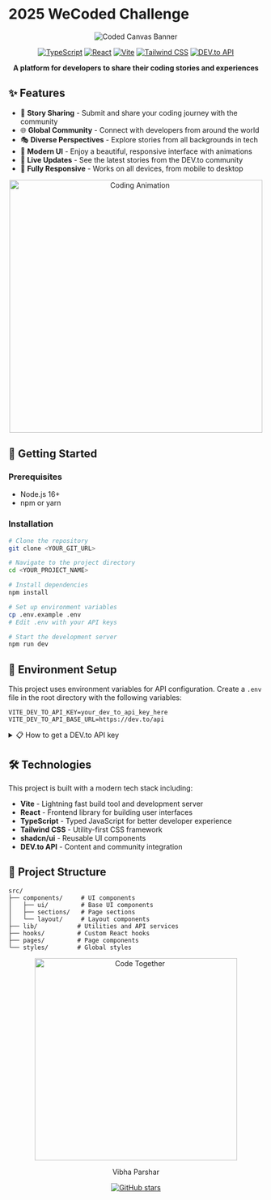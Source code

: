 #                                                                                             2025 WeCoded Challenge

<div align="center">
  
  ![Coded Canvas Banner](https://media.giphy.com/media/v1.Y2lkPTc5MGI3NjExbThzaTAxcXIyMWNmYWZyNGlncHRhZmdncnNtdHZ6dWh0Z2VpeXN0ZiZlcD12MV9pbnRlcm5hbF9naWZfYnlfaWQmY3Q9Zw/HKO4bzWGfdqz0OVqwt/giphy.gif)

  [![TypeScript](https://img.shields.io/badge/TypeScript-007ACC?style=for-the-badge&logo=typescript&logoColor=white)](https://www.typescriptlang.org/)
  [![React](https://img.shields.io/badge/React-20232A?style=for-the-badge&logo=react&logoColor=61DAFB)](https://reactjs.org/)
  [![Vite](https://img.shields.io/badge/Vite-646CFF?style=for-the-badge&logo=vite&logoColor=white)](https://vitejs.dev/)
  [![Tailwind CSS](https://img.shields.io/badge/Tailwind_CSS-38B2AC?style=for-the-badge&logo=tailwind-css&logoColor=white)](https://tailwindcss.com/)
  [![DEV.to API](https://img.shields.io/badge/DEV.TO-0A0A0A?style=for-the-badge&logo=devdotto&logoColor=white)](https://developers.forem.com/api)

  **A platform for developers to share their coding stories and experiences**
</div>

## ✨ Features

- 📝 **Story Sharing** - Submit and share your coding journey with the community
- 🌐 **Global Community** - Connect with developers from around the world
- 🎭 **Diverse Perspectives** - Explore stories from all backgrounds in tech
- 🎨 **Modern UI** - Enjoy a beautiful, responsive interface with animations
- 🔄 **Live Updates** - See the latest stories from the DEV.to community
- 📱 **Fully Responsive** - Works on all devices, from mobile to desktop

<div align="center">
  <img src="https://media.giphy.com/media/v1.Y2lkPTc5MGI3NjExcHU2dTV6bHpyYjE0OGhxOHE3bTd3ZzJsdWN1ajNqZHYyY3NqNjhmZSZlcD12MV9pbnRlcm5hbF9naWZfYnlfaWQmY3Q9Zw/xT9IgzoKnwFNmISR8I/giphy.gif" alt="Coding Animation" width="500px" />
</div>

## 🚀 Getting Started

### Prerequisites

- Node.js 16+
- npm or yarn

### Installation

```sh
# Clone the repository
git clone <YOUR_GIT_URL>

# Navigate to the project directory
cd <YOUR_PROJECT_NAME>

# Install dependencies
npm install

# Set up environment variables
cp .env.example .env
# Edit .env with your API keys

# Start the development server
npm run dev
```

## 🔑 Environment Setup

This project uses environment variables for API configuration. Create a `.env` file in the root directory with the following variables:

```
VITE_DEV_TO_API_KEY=your_dev_to_api_key_here
VITE_DEV_TO_API_BASE_URL=https://dev.to/api
```

<details>
<summary>📋 How to get a DEV.to API key</summary>
<br>

1. Sign in to your [DEV.to](https://dev.to) account
2. Go to Settings > Account > DEV API Keys
3. Create a new API key with appropriate permissions
4. Copy the key to your `.env` file

</details>

## 🛠️ Technologies

This project is built with a modern tech stack including:

- **Vite** - Lightning fast build tool and development server
- **React** - Frontend library for building user interfaces
- **TypeScript** - Typed JavaScript for better developer experience
- **Tailwind CSS** - Utility-first CSS framework
- **shadcn/ui** - Reusable UI components
- **DEV.to API** - Content and community integration

## 💫 Project Structure

```
src/
├── components/     # UI components
│   ├── ui/         # Base UI components
│   ├── sections/   # Page sections
│   └── layout/     # Layout components
├── lib/           # Utilities and API services
├── hooks/         # Custom React hooks
├── pages/         # Page components
└── styles/        # Global styles
```


<div align="center">
  <img src="https://media.giphy.com/media/v1.Y2lkPTc5MGI3NjExYTJ2eWI4MHM3NWV3a2Y5eGdtYm44a2kxMXBtcGFpdDcxcHdidW5rNyZlcD12MV9pbnRlcm5hbF9naWZfYnlfaWQmY3Q9Zw/pO4UHglOY2vII/giphy.gif" alt="Code Together" width="400px" />
</div>


<div align="center">
  <p>Vibha Parshar</p>
  
  <a href="https://github.com/crystalvibe">
    <img src="https://img.shields.io/github/stars/yourusername/coded-canvas-celebration?style=social" alt="GitHub stars" />
  </a>
</div>
